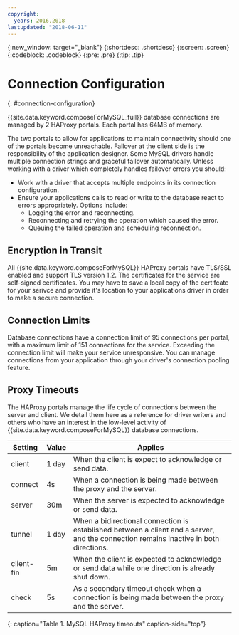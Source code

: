 ```yaml
---
copyright:
  years: 2016,2018
lastupdated: "2018-06-11"
---
```


{:new_window: target="_blank"}
{:shortdesc: .shortdesc}
{:screen: .screen}
{:codeblock: .codeblock}
{:pre: .pre}
{:tip: .tip}

# Connection Configuration
{: #connection-configuration}

{{site.data.keyword.composeForMySQL_full}} database connections are managed by 2 HAProxy portals. Each portal has 64MB of memory.

The two portals to allow for applications to maintain connectivity should one of the portals become unreachable. Failover at the client side is the responsibility of the application designer. Some MySQL drivers handle multiple connection strings and graceful failover automatically. Unless working with a driver which completely handles failover errors you should:

* Work with a driver that accepts multiple endpoints in its connection configuration.
* Ensure your applications calls to read or write to the database react to errors appropriately. Options include:
  + Logging the error and reconnecting.
  + Reconnecting and retrying the operation which caused the error.
  + Queuing the failed operation and scheduling reconnection.

## Encryption in Transit

All {{site.data.keyword.composeForMySQL}} HAProxy portals have TLS/SSL enabled and support TLS version 1.2. The certificates for the service are self-signed certificates. You may have to save a local copy of the certifcate for your serivce and provide it's location to your applications driver in order to make a secure connection.

## Connection Limits

Database connections have a connection limit of 95 connections per portal, with a maximum limit of 151 connections for the service.  Exceeding the connection limit will make your service unresponsive. You can manage connections from your application through your driver's connection pooling feature.

## Proxy Timeouts

The HAProxy portals manage the life cycle of connections between the server and client. We detail them here as a reference for driver writers and others who have an interest in the low-level activity of {{site.data.keyword.composeForMySQL}} database connections.

Setting | Value | Applies
----------|-----------|-----------
client | 1 day | When the client is expect to acknowledge or send data.
connect | 4s | When a connection is being made between the proxy and the server.
server | 30m | When the server is expected to acknowledge or send data.
tunnel | 1 day | When a bidirectional connection is established between a client and a server, and the connection remains inactive in both directions.
client-fin | 5m | When the client is expected to acknowledge or send data while one direction is already shut down.
check | 5s | As a secondary timeout check when a connection is being made between the proxy and the server.
{: caption="Table 1. MySQL HAProxy timeouts" caption-side="top"}
